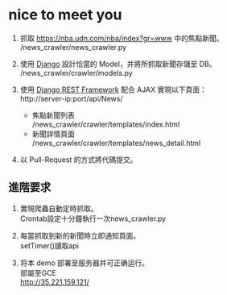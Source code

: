 # nice to meet you
1. 抓取 https://nba.udn.com/nba/index?gr=www 中的焦點新聞。</br>
   /news_crawler/news_crawler.py</br>

2. 使用 [Django](https://www.djangoproject.com/) 設計恰當的 Model，并將所抓取新聞存儲至 DB。</br>
   /news_crawler/crawler/models.py</br>

3. 使用 [Django REST Framework](http://www.django-rest-framework.org/) 配合 AJAX 實現以下頁面：</br>
   http://server-ip:port/api/News/</br>
	 * 焦點新聞列表</br>
	 /news_crawler/crawler/templates/index.html</br>
	 * 新聞詳情頁面</br>
	 /news_crawler/crawler/templates/news_detail.html</br>
4. 以 Pull-Request 的方式將代碼提交。</br>
	
## 進階要求
1. 實現爬蟲自動定時抓取。</br>
   Crontab設定十分鐘執行一次news_crawler.py</br>

2. 每當抓取到新的新聞時立即通知頁面。</br>
   setTimer()讀取api</br>

3. 将本 demo 部署至服务器并可正确运行。</br>
   部屬至GCE</br>
   http://35.221.159.121/
